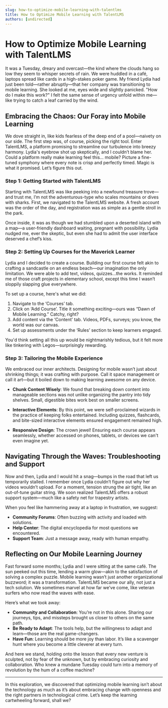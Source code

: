```yaml
---
slug: how-to-optimize-mobile-learning-with-talentlms
title: How to Optimize Mobile Learning with TalentLMS
authors: [undirected]
---
```



# How to Optimize Mobile Learning with TalentLMS

It was a Tuesday, dreary and overcast—the kind where the clouds hang so low they seem to whisper secrets of rain. We were huddled in a café, laptops spread like cards in a high-stakes poker game. My friend Lydia had just been told—rather abruptly—that her company was transitioning to mobile learning. She looked at me, eyes wide and slightly panicked. "How do I make this work?" I felt the same sense of urgency unfold within me—like trying to catch a leaf carried by the wind.

## Embracing the Chaos: Our Foray into Mobile Learning

We dove straight in, like kids fearless of the deep end of a pool—naivety on our side. The first step was, of course, picking the right tool. Enter TalentLMS, a platform promising to streamline our turbulence into breezy harmony. Lydia's eyebrow shot up skeptically, and I couldn’t blame her. Could a platform really make learning feel this... mobile? Picture a fine-tuned symphony where every note is crisp and perfectly timed. Magic is what it promised. Let’s figure this out.

### Step 1: Getting Started with TalentLMS

Starting with TalentLMS was like peeking into a newfound treasure trove—and trust me, I’m not the adventurous-type who scales mountains or dives with sharks. First, we navigated to the TalentLMS website. A fresh account was the order of the day, and registration was as simple as a gentle stroll in the park.

Once inside, it was as though we had stumbled upon a deserted island with a map—a user-friendly dashboard waiting, pregnant with possibility. Lydia nudged me, ever the skeptic, but even she had to admit the user interface deserved a chef’s kiss.

### Step 2: Setting Up Courses for the Maverick Learner

Lydia and I decided to create a course. Building our first course felt akin to crafting a sandcastle on an endless beach—our imagination the only limitation. We were able to add text, videos, quizzes...the works. It reminded me of those craft projects in elementary school, except this time I wasn’t sloppily slapping glue everywhere.

To set up a course, here's what we did:

1. Navigate to the ‘Courses’ tab.
2. Click on ‘Add Course’. Title it something exciting—ours was “Dawn of Mobile Learning.” Catchy, right?
3. Add content via the ‘Content’ tab. Videos, PDFs, surveys; you know, the world was our canvas.
4. Set up assessments under the ‘Rules’ section to keep learners engaged.

You'd think setting all this up would be nightmarishly tedious, but it felt more like tinkering with Legos—surprisingly rewarding.

### Step 3: Tailoring the Mobile Experience

We embraced our inner architects. Designing for mobile wasn’t just about shrinking things; it was crafting with purpose. Call it space management or call it art—but it boiled down to making learning awesome on any device.

- **Chunk Content Wisely**: We found that breaking down content into manageable sections was not unlike organizing the pantry into tidy shelves. Small, digestible bites work best on smaller screens.
  
- **Interactive Elements**: By this point, we were self-proclaimed wizards in the practice of keeping folks entertained. Including quizzes, flashcards, and bite-sized interactive elements ensured engagement remained high.

- **Responsive Design**: The crown jewel! Ensuring each course appears seamlessly, whether accessed on phones, tablets, or devices we can't even imagine yet.

## Navigating Through the Waves: Troubleshooting and Support

Now and then, Lydia and I would hit a snag—bumps in the road that left us temporarily stalled. I remember once Lydia couldn’t figure out why her videos wouldn’t upload. For a moment, tension strung the air tight, like an out-of-tune guitar string. We soon realized TalentLMS offers a robust support system—much like a safety net for trapestry artists.

When you feel like hammering away at a laptop in frustration, we suggest:

- **Community Forums**: Often buzzing with activity and loaded with solutions.
- **Help Center**: The digital encyclopedia for most questions we encountered.
- **Support Team**: Just a message away, ready with human empathy.

## Reflecting on Our Mobile Learning Journey

Fast forward some months; Lydia and I were sitting at the same café. The sun peeked out this time, lending a warm glow—akin to the satisfaction of solving a complex puzzle. Mobile learning wasn’t just another organizational buzzword; it was a transformation. TalentLMS became our ally, not just a tech solution. We sometimes marvel at how far we’ve come, like veteran surfers who now read the waves with ease.

Here’s what we took away:

- **Community and Collaboration**: You’re not in this alone. Sharing our journeys, tips, and missteps brought us closer to others on the same path.
- **Be Ready to Adapt**: The tools help, but the willingness to adapt and learn—those are the real game-changers.
- **Have Fun**: Learning should be more joy than labor. It’s like a scavenger hunt where you become a little cleverer at every turn.

And here we stand, holding onto the lesson that every new venture is sculpted, not by fear of the unknown, but by embracing curiosity and collaboration. Who knew a mundane Tuesday could turn into a memory of revolution by the hum of a coffee machine?

---

In this exploration, we discovered that optimizing mobile learning isn’t about the technology as much as it’s about embracing change with openness and the right partners in technological crime. Let’s keep the learning cartwheeling forward, shall we?

